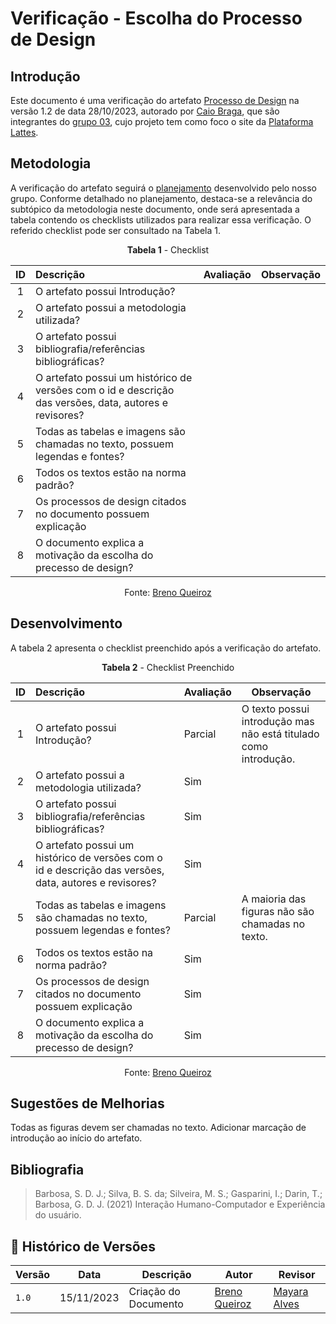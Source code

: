 # Verificação - Escolha do Processo de Design

## Introdução

Este documento é uma verificação do artefato [Processo de Design](https://interacao-humano-computador.github.io/2023.2-PlataformaLattes/planejamento/processo-design/)
na versão 1.2 de data 28/10/2023, autorado por [Caio Braga](https://github.com/),
que são integrantes do [grupo 03](https://interacao-humano-computador.github.io/2023.2-PlataformaLattes/Design%2C%20Avalia%C3%A7%C3%A3o%20e%20Desenvolvimento/N%C3%ADvel%2001/An%C3%A1lise%20de%20tarefas/planej-hta/),
cujo projeto tem como foco o site da [Plataforma Lattes](https://www.lattes.cnpq.br/).

## Metodologia

A verificação do artefato seguirá o [planejamento](https://interacao-humano-computador.github.io/2023.2-Ventoy/verificacao/planejamendoDaVerificacao/)
desenvolvido pelo nosso grupo. Conforme detalhado no planejamento, destaca-se a relevância do subtópico
da metodologia neste documento, onde será apresentada a tabela contendo os checklists utilizados para
realizar essa verificação. O referido checklist pode ser consultado na Tabela 1.

<center>

**Tabela 1** - Checklist

| ID | Descrição | Avaliação | Observação |
|:-: | :-------- | --------- | ---------- |
| 1  | O artefato possui Introdução?|
| 2  | O artefato possui a metodologia utilizada?|
| 3  | O artefato possui bibliografia/referências bibliográficas? |
| 4  | O artefato possui um histórico de versões com o id e descrição das versões, data, autores e revisores? |
| 5  | Todas as tabelas e imagens são chamadas no texto, possuem legendas e fontes? |
| 6  | Todos os textos estão na norma padrão? |
| 7  | Os processos de design citados no documento possuem explicação |
| 8  | O documento explica a motivação da escolha do precesso de design? |

Fonte: [Breno Queiroz](https://github.com/brenob6)

</center>

## Desenvolvimento

A tabela 2 apresenta o checklist preenchido após a verificação do artefato.

<center>

**Tabela 2** - Checklist Preenchido

| ID | Descrição | Avaliação | Observação |
|:-: | :-------- | --------- | ---------- |
| 1  | O artefato possui Introdução?| Parcial | O texto possui introdução mas não está titulado como introdução.  |
| 2  | O artefato possui a metodologia utilizada?| Sim | |
| 3  | O artefato possui bibliografia/referências bibliográficas? | Sim |   |
| 4  | O artefato possui um histórico de versões com o id e descrição das versões, data, autores e revisores? | Sim |  |
| 5  | Todas as tabelas e imagens são chamadas no texto, possuem legendas e fontes? | Parcial | A maioria das figuras não são chamadas no texto.|
| 6  | Todos os textos estão na norma padrão? | Sim | |
| 7  | Os processos de design citados no documento possuem explicação | Sim | 
| 8  | O documento explica a motivação da escolha do precesso de design? | Sim |

Fonte: [Breno Queiroz](https:github.com/brenob6)

</center>

## Sugestões de Melhorias

Todas as figuras devem ser chamadas no texto. Adicionar marcação de introdução ao início do artefato.

## Bibliografia

> Barbosa, S. D. J.; Silva, B. S. da; Silveira, M. S.; Gasparini, I.; Darin, T.; Barbosa, G. D. J. (2021) Interação Humano-Computador e Experiência do usuário.

## 📑 Histórico de Versões

| Versão | Data     | Descrição | Autor| Revisor|
| ------ | -------- | --------- | ---- | -----|
| `1.0`  | 15/11/2023 | Criação do Documento | [Breno Queiroz](https://github.com/brenob6) | [Mayara Alves](https://github.com/Mayara-tech) |
